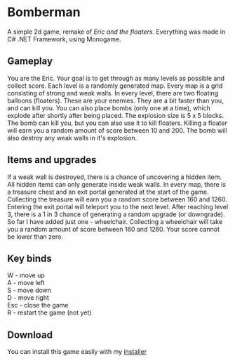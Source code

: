 # Bomberman

A simple 2d game, remake of *Eric and the floaters*.
Everything was made in C# .NET Framework, using Monogame.

## Gameplay

You are the Eric. Your goal is to get through as many
levels as possible and collect score. Each level is
a randomly generated map. Every map is a grid consisting of 
strong and weak walls. In every level, there are two
floating balloons (floaters). These are your enemies.
They are a bit faster than you, and can kill you.
You can also place bombs (only one at a time),
which explode after shortly after being placed. The explosion size
is 5 x 5 blocks. The bomb can kill you, but you can also use
it to kill floaters. Killing a floater will earn you
a random amount of score between 10 and 200.
The bomb will also destroy any weak walls in it's explosion.

## Items and upgrades

If a weak wall is destroyed, there is a chance of uncovering
a hidden item. All hidden items can only generate inside weak walls.
In every map, there is a treasure chest
and an exit portal generated at the start of the game.
Collecting the treasure will earn you a random score between
160 and 1260. Entering the exit portal will teleport you to
the next level. After reaching level 3, there is a 1 in 3 chance
of generating a random upgrade (or downgrade). So far I have added
just one - wheelchair. Collecting a wheelchair will take you a
random amount of score between 160 and 1260. Your score cannot
be lower than zero.

## Key binds

W - move up  
A - move left  
S - move down  
D - move right  
Esc - close the game  
R - restart the game (not yet)

## Download

You can install this game easily with my [installer]()
